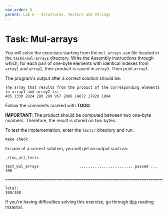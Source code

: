 ```yaml
---
nav_order: 5
parent: Lab 6 - Structures, Vectors and Strings
---
```


# Task: Mul-arrays

You will solve the exercises starting from the `mul_arrays.asm` file located in the `tasks/mul-arrays` directory.
Write the Assembly instructions through which, for each pair of one-byte elements with identical indexes from `array1` and `array2`, their product is saved in `array3`.
Then print `array3`.

The program's output after a correct solution should be:

```Assembly
The array that results from the product of the corresponding elements in array1 and array2 is:
405 1330 2024 280 289 957 2886 14872 17820 1984
```

Follow the comments marked with **TODO**.

**IMPORTANT**: The product should be computed between two one-byte numbers.
Therefore, the result is stored on two bytes.

To test the implementation, enter the `tests/` directory and run:

```console
make check
```

In case of a correct solution, you will get an output such as:

```text
./run_all_tests

test_mul_arrays                  ........................ passed ... 100

========================================================================

Total:                                                           100/100
```

If you're having difficulties solving this exercise, go through [this](../../reading/arrays.md) reading material.
